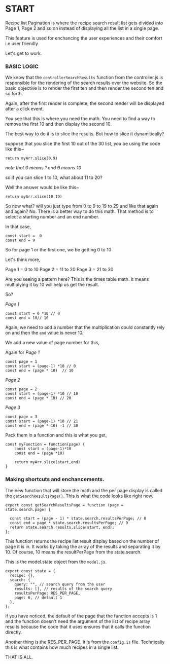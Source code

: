 

# START

Recipe list Pagination is where the recipe search result list gets divided into Page 1, Page 2 and so on instead of displaying all the list in a single page. 


This feature is used for enchancing the user experiences and their comfort i.e user friendly

Let's get to work.

### BASIC LOGIC

We know that the ```controllerSearchResults``` function from the controller.js is responsible for the rendering of the search results over the website. So the basic objective is to render the first ten and then render the second ten and so forth. 

Again, after the first render is complete; the second render will be displayed after a click event.

You see that this is where you need the math. You need to find a way to remove the first 10 and then display the second 10.

The best way to do it is to slice the results. But how to slice it dynamitically?

suppose that you slice the first 10 out of the 30 list, you be using the code like this~

```
return myArr.slice(0,9)
```

_note that 0 means 1 and 9 means 10_

so if you can slice 1 to 10, what about 11 to 20?

Well the answer would be like this~

```
return myArr.slice(10,19)
```

So now what? will you just type from 0 to 9 to 19 to 29 and like that again and again? No. There is a better way to do this math. That method is to select a starting number and an end number.

In that case,

```
const start =  0
const end = 9
```

So for page 1 or the first one, we be getting 0 to 10

Let's think more,

Page 1 = 0 to 10
Page 2 = 11 to 20
Page 3 = 21 to 30

Are you seeing a pattern here?
This is the times table math. It means multiplying it by 10 will help us get the result.

So?

_Page 1_
```
const start = 0 *10 // 0
const end = 10// 10
```

Again, we need to add a number that the multiplication could constantly rely on and then the ```end``` value is never 10.

We add a new value of page number for this,

Again for _Page 1_
```
const page = 1
const start = (page-1) *10 // 0
const end = (page * 10)  // 10
```

_Page 2_
```
const page = 2
const start = (page-1) *10 // 10
const end = (page * 10) // 20
```

_Page 3_
```
const page = 3
const start = (page-1) *10 // 21
const end = (page * 10) -1 // 30
```

Pack them in a function and this is what you get,

```
const myFunction = function(page) {
    const start = (page-1)*10
    const end = (page *10)

    return myArr.slice(start,end)
}
```

### Making shortcuts and enchancements.

The new function that will store the math and the per page display is called the ```getSearchResultsPage()```. This is what the code looks like right now.

```
export const getSearchResultsPage = function (page = state.search.page) {

  const start = (page - 1) * state.search.resultsPerPage; // 0
  const end = page * state.search.resultsPerPage; // 9
  return state.search.results.slice(start, end);
};
```

This function returns the recipe list result display based on the number of page it is in. It works by taking the array of the results and separating it by 10. Of course, 10 means the resultPerPage from the state.search.

This is the model.state object from the ```model.js```.

```
export const state = {
  recipe: {},
  search: {
    query: "", // search query from the user
    results: [], // results of the search query
    resultsPerPage: RES_PER_PAGE,
    page: 6, // default 1
  },
};
```

if you have noticed, the default of the page that the function accepts is 1 and the function doesn't need the argument of the list of recipe array results because the code that it uses ensures that it calls the function directly.

Another thing is the RES_PER_PAGE. It is from the ```config.is``` file. Technically this is what contains how much recipes in a single list.




THAT IS ALL.